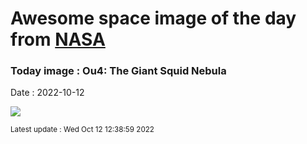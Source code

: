 
# Awesome space image of the day from [NASA](https://api.nasa.gov/)

### Today image : Ou4: The Giant Squid Nebula
Date : 2022-10-12

![](https://apod.nasa.gov/apod/image/2210/SquidFinal3smaller1024.jpg)

<small>Latest update : Wed Oct 12 12:38:59 2022</small>
        